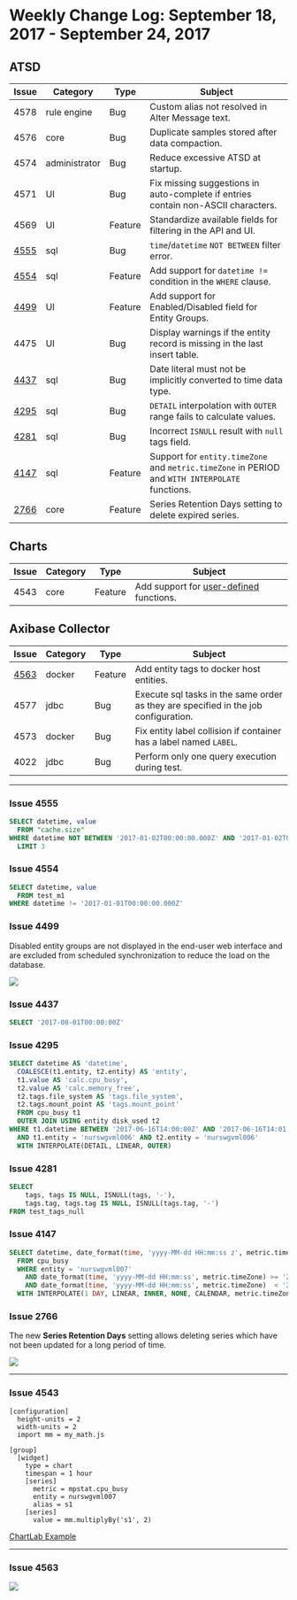 # Weekly Change Log: September 18, 2017 - September 24, 2017

## ATSD

| Issue| Category    | Type    | Subject              |
|------|-------------|---------|----------------------|
| 4578 | rule engine | Bug | Custom alias not resolved in Alter Message text.  |
| 4576 | core | Bug | Duplicate samples stored after data compaction.  |
| 4574 | administrator | Bug | Reduce excessive ATSD at startup. |
| 4571 |UI| Bug | Fix missing suggestions in auto-complete if entries contain non-ASCII characters. |
| 4569 |UI| Feature | Standardize available fields for filtering in the API and UI. |
| [4555](#issue-4555) | sql | Bug | `time`/`datetime` `NOT BETWEEN` filter error. |
| [4554](#issue-4554) | sql | Feature | Add support for `datetime !=` condition in the `WHERE` clause. |
| [4499](#issue-4499) |UI| Feature | Add support for Enabled/Disabled field for Entity Groups. |
| 4475 |UI| Bug | Display warnings if the entity record is missing in the last insert table. |
| [4437](#issue-4437) | sql | Bug | Date literal must not be implicitly converted to time data type. |
| [4295](#issue-4295) | sql | Bug | `DETAIL` interpolation with `OUTER` range fails to calculate values. |
| [4281](#issue-4281) | sql | Bug | Incorrect `ISNULL` result with `null` tags field. |
| [4147](#issue-4147) | sql | Feature | Support for `entity.timeZone` and `metric.timeZone` in PERIOD and `WITH INTERPOLATE` functions. |
| [2766](#issue-2766) | core | Feature | Series Retention Days setting to delete expired series. |

## Charts

| Issue| Category    | Type    | Subject              |
|------|-------------|---------|----------------------|
| 4543 | core | Feature | Add support for [user-defined](https://github.com/axibase/charts/tree/master/syntax/udf.md) functions. |

## Axibase Collector

| Issue| Category    | Type    | Subject              |
|------|-------------|---------|----------------------|
| [4563](#issue-4563)  | docker | Feature | Add entity tags to docker host entities. |
| 4577 | jdbc | Bug | Execute sql tasks in the same order as they are specified in the job configuration. |
| 4573 | docker | Bug | Fix entity label collision if container has a label named `LABEL`. |
| 4022 | jdbc | Bug | Perform only one query execution during test. |

---

### Issue 4555

```sql
SELECT datetime, value
  FROM "cache.size"
WHERE datetime NOT BETWEEN '2017-01-02T00:00:00.000Z' AND '2017-01-02T00:00:00.000Z'
  LIMIT 3
```

### Issue 4554

```sql
SELECT datetime, value
  FROM test_m1
WHERE datetime != '2017-01-01T00:00:00.000Z'
```

### Issue 4499

Disabled entity groups are not displayed in the end-user web interface and are excluded from scheduled synchronization to reduce the load on the database.

![](./Images/issue4499.png)

### Issue 4437

```sql
SELECT '2017-08-01T00:00:00Z'
```

### Issue 4295

```sql
SELECT datetime AS 'datetime',
  COALESCE(t1.entity, t2.entity) AS 'entity',
  t1.value AS 'calc.cpu_busy',
  t2.value AS 'calc.memory_free',
  t2.tags.file_system AS 'tags.file_system',
  t2.tags.mount_point AS 'tags.mount_point'
  FROM cpu_busy t1
  OUTER JOIN USING entity disk_used t2
WHERE t1.datetime BETWEEN '2017-06-16T14:00:00Z' AND '2017-06-16T14:01:00Z'
  AND t1.entity = 'nurswgvml006' AND t2.entity = 'nurswgvml006'
  WITH INTERPOLATE(DETAIL, LINEAR, OUTER)
```

### Issue 4281

```sql
SELECT
    tags, tags IS NULL, ISNULL(tags, '-'),
    tags.tag, tags.tag IS NULL, ISNULL(tags.tag, '-')
FROM test_tags_null
```

### Issue 4147

```sql
SELECT datetime, date_format(time, 'yyyy-MM-dd HH:mm:ss z', metric.timeZone) AS metric_datetime, date_format(time, 'yyyy-MM-dd HH:mm:ss z', entity.timeZone) AS entity_datetime, value
  FROM cpu_busy
  WHERE entity = 'nurswgvml007'
    AND date_format(time, 'yyyy-MM-dd HH:mm:ss', metric.timeZone) >= '2017-05-01 12:00:00'
    AND date_format(time, 'yyyy-MM-dd HH:mm:ss', metric.timeZone)  < '2017-05-03 12:00:00'
  WITH INTERPOLATE(1 DAY, LINEAR, INNER, NONE, CALENDAR, metric.timeZone)
```

### Issue 2766

The new **Series Retention Days** setting allows deleting series which have not been updated for a long period of time.

![](./Images/issue2766.png)

---

### Issue 4543

```ls
[configuration]
  height-units = 2
  width-units = 2
  import mm = my_math.js

[group]
  [widget]
    type = chart
    timespan = 1 hour
    [series]
      metric = mpstat.cpu_busy
      entity = nurswgvml007
      alias = s1
    [series]
      value = mm.multiplyBy('s1', 2)
```

[ChartLab Example](https://apps.axibase.com/chartlab/bc36b341)

---

### Issue 4563

![](./Images/issue4563.png)
